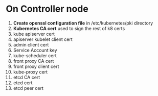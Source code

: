 # On Controller node 

1) **Create openssl configuration file** in /etc/kubernetes/pki directory 
2) **Kubernetes CA cert** used to sign the rest of k8 certs
3) kube apiserver cert
4) apiserver kubelet client cert
5) admin client cert
6) Service Account key
7) kube-scheduler cert
8) front proxy CA cert
9) front proxy client cert
10) kube-proxy cert
11) etcd CA cert
12) etcd cert
13) etcd peer cert


